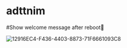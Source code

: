 # adttnim
#Show welcome message after reboot🌠



![12916EC4-F436-4403-8873-71F6661093C8](https://user-images.githubusercontent.com/88756364/209338481-d313140d-8bf4-4008-8287-34089cb634a8.png)
